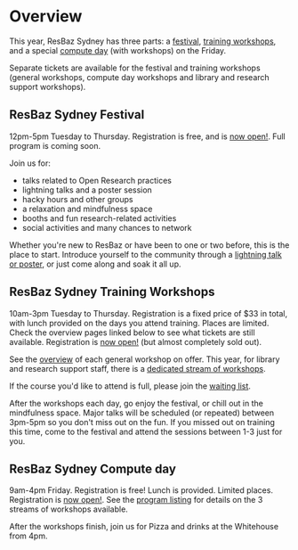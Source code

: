 # Overview

This year, ResBaz Sydney has three parts: a <a href="#resbaz-sydney-festival">festival</a>, <a href="#resbaz-sydney-training-workshops">training workshops</a>, and a special <a href="#resbaz-sydney-compute-day">compute day</a> (with workshops) on the Friday.

Separate tickets are available for the festival and training workshops (general workshops, compute day workshops and library and research support workshops).

## ResBaz Sydney Festival

12pm-5pm Tuesday to Thursday. Registration is free, and is <a href="#registration">now open!</a>. Full program is coming soon.

Join us for:
- talks related to Open Research practices
- lightning talks and a poster session
- hacky hours and other groups
- a relaxation and mindfulness space
- booths and fun research-related activities
- social activities and many chances to network

Whether you're new to ResBaz or have been to one or two before, this is the place to start. Introduce yourself to the community through a <a href="present.html">lightning talk or poster</a>, or just come along and soak it all up.

## ResBaz Sydney Training Workshops

10am-3pm Tuesday to Thursday. Registration is a fixed price of $33 in total, with lunch provided on the days you attend training. Places are limited. Check the overview pages linked below to see what tickets are still available. Registration is <a href="#registration">now open!</a> (but almost completely sold out).

See the <a href="workshops.html">overview</a> of each general workshop on offer. This year, for library and research support staff, there is a <a href="LRSS.html">dedicated stream of workshops</a>.

If the course you'd like to attend is full, please join the <a href="https://forms.gle/As36JSBTiiocHm8z9" target="_top">waiting list</a>.

After the workshops each day, go enjoy the festival, or chill out in the mindfulness space. Major talks will be scheduled (or repeated) between 3pm-5pm so you don't miss out on the fun. If you missed out on training this time, come to the festival and attend the sessions between 1-3 just for you.

## ResBaz Sydney Compute day

9am-4pm Friday. Registration is free! Lunch is provided. Limited places. Registration is <a href="#registration"> now open!</a>. See the <a href="compute_day.html">program listing</a> for details on the 3 streams of workshops available. 

After the workshops finish, join us for Pizza and drinks at the Whitehouse from 4pm.